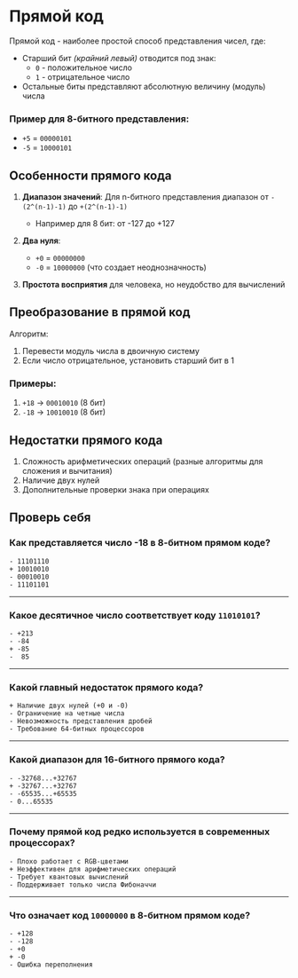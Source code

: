 # Прямой код

Прямой код - наиболее простой способ представления чисел, где:
- Старший бит *(крайний левый)* отводится под знак:
  - `0` - положительное число
  - `1` - отрицательное число
- Остальные биты представляют абсолютную величину (модуль) числа

### Пример для 8-битного представления:
- `+5` = `00000101`
- `-5` = `10000101`

## Особенности прямого кода

1. **Диапазон значений**: Для n-битного представления диапазон от `-(2^(n-1)-1)` до `+(2^(n-1)-1)`
   - Например для 8 бит: от -127 до +127

2. **Два нуля**:
   - `+0` = `00000000`
   - `-0` = `10000000` (что создает неоднозначность)

3. **Простота восприятия** для человека, но неудобство для вычислений

## Преобразование в прямой код

Алгоритм:
1. Перевести модуль числа в двоичную систему
2. Если число отрицательное, установить старший бит в 1

### Примеры:
1. `+18` → `00010010` (8 бит)
2. `-18` → `10010010` (8 бит)

## Недостатки прямого кода
1. Сложность арифметических операций (разные алгоритмы для сложения и вычитания)
2. Наличие двух нулей
3. Дополнительные проверки знака при операциях

## Проверь себя
### Как представляется число -18 в 8-битном прямом коде?
```quiz
- 11101110
+ 10010010
- 00010010
- 11101101
```
---
### Какое десятичное число соответствует коду `11010101`?
```quiz
- +213
- -84
+ -85
-  85
```
---
### Какой главный недостаток прямого кода?
```quiz
+ Наличие двух нулей (+0 и -0)
- Ограничение на четные числа
- Невозможность представления дробей
- Требование 64-битных процессоров
```
---
### Какой диапазон для 16-битного прямого кода?
```quiz
- -32768...+32767
+ -32767...+32767
- -65535...+65535
- 0...65535
```
---
### Почему прямой код редко используется в современных процессорах?
```quiz
- Плохо работает с RGB-цветами
+ Неэффективен для арифметических операций
- Требует квантовых вычислений
- Поддерживает только числа Фибоначчи
```
---
### Что означает код `10000000` в 8-битном прямом коде?
```quiz
- +128
- -128
- +0
+ -0
- Ошибка переполнения
```